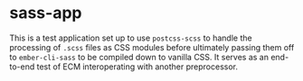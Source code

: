 # sass-app

This is a test application set up to use `postcss-scss` to handle the processing of `.scss` files as CSS modules before ultimately passing them off to `ember-cli-sass` to be compiled down to vanilla CSS. It serves as an end-to-end test of ECM interoperating with another preprocessor.
